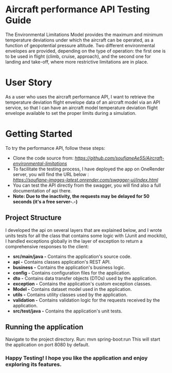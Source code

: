 # Aircraft performance API Testing Guide

The Environmental Limitations Model provides the maximum and minimum temperature deviations under which the aircraft can be operated, as a function of geopotential pressure altitude.
Two different environmental envelopes are provided, depending on the type of operation: the first one is to be used in flight (climb, cruise, approach), and the second one for landing and take-off, where more restrictive limitations are in place.

# User Story
As a user who uses the aircraft performance API, I want to retrieve the temperature deviation flight envelope data of an aircraft model via an API service, so that I can have an aircraft model temperature deviation flight envelope available to set the proper limits during a simulation.

# Getting Started

To try the performance API, follow these steps:

 - Clone the code source from: *https://github.com/soufianeAe55/Aircraft-environmental-limitations*
 - To facilitate the testing process, I have deployed the app on OneRender server, you will find the URL below : <br />
  *https://soufiane-images-latest.onrender.com/swagger-ui/index.html*
 - You can test the API directly from the swagger, you will find also a full documentation of api there.
 - **Note: Due to the inactivity, the requests may be delayed for 50 seconds (it's a free server-.-)**

## Project Structure

I developed the api on several layers that are explained below, and I wrote units tests for all the class that contains some logic with (Junit and mockito), I handled exceptions globally in the layer of exception to return a comprehensive responses to the client:

 - **src/main/java -** Contains the application's source code.
 - **api -** Contains classes application's REST API.
 - **business -** Contains the application's business logic.
 - **config -** Contains configuration files for the application.
 - **dto -** Contains data transfer objects (DTOs) used by the application.
 - **exception -** Contains the application's custom exception classes.
 - **Model -** Contains dataset model used in the application.
 - **utils -** Contains utility classes used by the application.
 - **validation -** Contains validation logic for the requests received by the application.
 - **src/test/java -** Contains the application's unit tests.

## Running the application

Navigate to the project directory.
Run: mvn spring-boot:run
This will start the application on port 8080 by default.

### Happy Testing! I hope you like the application and enjoy exploring its features. 